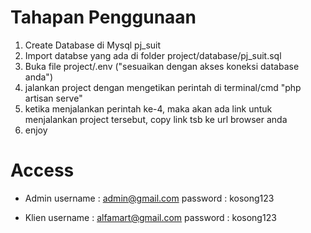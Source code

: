 
# Tahapan Penggunaan
1. Create Database di Mysql pj_suit
2. Import databse yang ada di folder project/database/pj_suit.sql
3. Buka file project/.env ("sesuaikan dengan akses koneksi database anda")
4. jalankan project dengan mengetikan perintah di terminal/cmd "php artisan serve"
5. ketika menjalankan perintah ke-4, maka akan ada link untuk menjalankan project tersebut, copy link tsb ke url browser anda
6. enjoy

# Access 
- Admin 
    username : admin@gmail.com
    password : kosong123
    
- Klien 
    username : alfamart@gmail.com
    password : kosong123
